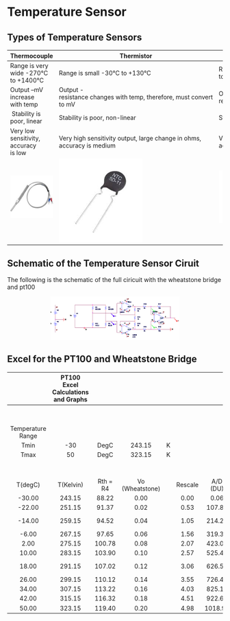 # Temperature Sensor

## Types of Temperature Sensors

| **Thermocouple**                                        | **Thermistor**                                                          | **PT100**                                 |
| ------------------------------------------------------- | ----------------------------------------------------------------------- | ----------------------------------------- |
| Range is very wide -270°C to +1400°C                    | Range is small -30°C to +130°C                                          | Range is medium -200°C to +850°C          |
| Output –mV increase with temp                           | Output -resistance changes with temp, therefore, must convert to mV     | Output resistance increases linearly      |
|  Stability is poor, linear                              | Stability is poor, non-linear                                           | Stability is good, linear                 |
| Very low sensitivity, accuracy is low                   | Very high sensitivity output, large change in ohms, accuracy is medium  | Very high sensitivity , accuracy is high  |
| <img src="images/Thermocouple.jpg" alt="Thermocouple">  | <img src="images/Thermistor.png" alt="Thermistor">                      | <img src="images/PT100.png" alt="PT100">  |

## Schematic of the Temperature Sensor Ciruit

The following is the schematic of the full ciricuit with the wheatstone bridge and pt100

<p align="center">
    <img src="images/schematic.PNG" width="60%">
</p>

## Excel for the PT100 and Wheatstone Bridge

|                   | **PT100 Excel Calculations and Graphs** |          |                 |     |         |          |     |                       |                      |
| :---------------: | :-------------------------------------: | :------: | :-------------: | :-: | :-----: | :------: | :-: | :-------------------: | :------------------: |
|                   |                                         |          |                 |     |         |          |     |                       |                      |
|                   |                                         |          |                 |     |         |          |     | WheatStone Properties |                      |
| Temperature Range |                                         |          |                 |     |         |          |     |          Vs           |          R1          | R2 | R3 |
|       Tmin        |                   -30                   |   DegC   |     243.15      |  K  |         |          |     |         4.71          |        505.8         | 505.8 | 88.22 |
|       Tmax        |                   50                    |   DegC   |     323.15      |  K  |         |          |     |          Ro           |          a           | b | c |
|                   |                                         |          |                 |     |         |          | 100 |       3.91E-03        |      -5.78E-07       | -4.18E-12 |
|      T(degC)      |                T(Kelvin)                | Rth = R4 | Vo (Wheatstone) |     | Rescale | A/D (DU) |     |                       |                      |  |
|      -30.00       |                 243.15                  |  88.22   |      0.00       |     |  0.00   |   0.06   |     |                       |                      |  |
|      -22.00       |                 251.15                  |  91.37   |      0.02       |     |  0.53   |  107.86  |     |                       |                      |  |
|      -14.00       |                 259.15                  |  94.52   |      0.04       |     |  1.05   |  214.28  |     |                       |    A/D Properties    |  |
|       -6.00       |                 267.15                  |  97.65   |      0.06       |     |  1.56   |  319.32  |     |       Vin range       |       No.bits        | Arduino Sensitivity |
|       2.00        |                 275.15                  |  100.78  |      0.08       |     |  2.07   |  423.03  |     |           5           |          10          | 204.6 |
|       10.00       |                 283.15                  |  103.90  |      0.10       |     |  2.57   |  525.44  |     |                       |                      |  |
|       18.00       |                 291.15                  |  107.02  |      0.12       |     |  3.06   |  626.58  |     |                       | Amplifier Properties |  |
|       26.00       |                 299.15                  |  110.12  |      0.14       |     |  3.55   |  726.46  |     |         Gain          |          R1          | R2 | Rg |
|       34.00       |                 307.15                  |  113.22  |      0.16       |     |  4.03   |  825.13  |     |      24.89554462      |          2k          | 10k | 1k |
|       42.00       |                 315.15                  |  116.32  |      0.18       |     |  4.51   |  922.60  |     |                       |                      |  |
|       50.00       |                 323.15                  |  119.40  |      0.20       |     |  4.98   | 1018.91  |     |                       |                      |  |

